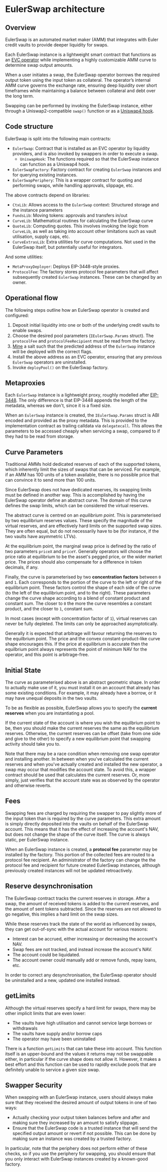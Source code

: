 # EulerSwap architecture

## Overview

EulerSwap is an automated market maker (AMM) that integrates with Euler credit vaults to provide deeper liquidity for swaps.

Each EulerSwap instance is a lightweight smart contract that functions as an [EVC operator](https://evc.wtf/docs/whitepaper/#operators) while implementing a highly customizable AMM curve to determine swap output amounts.

When a user initiates a swap, the EulerSwap operator borrows the required output token using the input token as collateral. The operator’s internal AMM curve governs the exchange rate, ensuring deep liquidity over short timeframes while maintaining a balance between collateral and debt over the long term.

Swapping can be performed by invoking the EulerSwap instance, either through a Uniswap2-compatible `swap()` function or as a [Uniswap4 hook](https://docs.uniswap.org/contracts/v4/concepts/hooks).

## Code structure

EulerSwap is split into the following main contracts:

* `EulerSwap`: Contract that is installed as an EVC operator by liquidity providers, and is also invoked by swappers in order to execute a swap.
  * `UniswapHook`: The functions required so that the EulerSwap instance can function as a Uniswap4 hook.
* `EulerSwapFactory`: Factory contract for creating `EulerSwap` instances and for querying existing instances.
* `EulerSwapPeriphery`: This is a wrapper contract for quoting and performing swaps, while handling approvals, slippage, etc.

The above contracts depend on libraries:

* `CtxLib`: Allows access to the `EulerSwap` context: Structured storage and the instance parameters
* `FundsLib`: Moving tokens: approvals and transfers in/out
* `CurveLib`: Mathematical routines for calculating the EulerSwap curve
* `QuoteLib`: Computing quotes. This involves invoking the logic from `CurveLib`, as well as taking into account other limitations such as vault utilisation, supply caps, etc.
* `CurveExtrasLib`: Extra utilities for curve computations. Not used in the EulerSwap itself, but potentially useful for integrators.

And some utilities:

* `MetaProxyDeployer`: Deploys EIP-3448-style proxies.
* `ProtocolFee`: The factory stores protocol fee parameters that will affect subsequently created `EulerSwap` instances. These can be changed by an owner.

## Operational flow

The following steps outline how an EulerSwap operator is created and configured:

1. Deposit initial liquidity into one or both of the underlying credit vaults to enable swaps.
1. Choose the desired pool parameters (`IEulerSwap.Params` struct). The `protocolFee` and `protocolFeeRecipient` must be read from the factory.
1. [Mine](https://docs.uniswap.org/contracts/v4/guides/hooks/hook-deployment#hook-miner) a salt such that the predicted address of the `EulerSwap` instance will be deployed with the correct flags.
1. Install the above address as an EVC operator, ensuring that any previous `EulerSwap` operators are uninstalled.
1. Invoke `deployPool()` on the EulerSwap factory.

## Metaproxies

Each `EulerSwap` instance is a lightweight proxy, roughly modelled after [EIP-3448](https://eips.ethereum.org/EIPS/eip-3448). The only difference is that EIP-3448 appends the length of the metadata, whereas we don't, since it is a fixed size.

When an `EulerSwap` instance is created, the `IEulerSwap.Params` struct is ABI encoded and provided as the proxy metadata. This is provided to the implementation contract as trailing calldata via `delegatecall`. This allows the parameters to be accessed cheaply when servicing a swap, compared to if they had to be read from storage.

## Curve Parameters

Traditional AMMs hold dedicated reserves of each of the supported tokens, which inherently limit the sizes of swaps that can be serviced. For example, if an AMM has 100 units of a token available, there is no possible price that can convince it to send more than 100 units.

Since EulerSwap does not have dedicated reserves, its swapping limits must be defined in another way. This is accomplished by having the EulerSwap operator define an abstract curve. The domain of this curve defines the swap limits, which can be considered the virtual reserves.

The abstract curve is centred on an *equilibrium point*. This is parameterised by two equilibrium reserves values. These specify the magnitude of the virtual reserves, and are effectively hard limits on the supported swap sizes. They are often equal, but do not necessarily have to be (for instance, if the two vaults have asymmetric LTVs).

At the equilibrium point, the marginal swap price is defined by the ratio of two parameters `priceX` and `priceY`. Generally operators will choose the price ratio at equilibrium to be the asset's pegged price, or the wider market price. The prices should also compensate for a difference in token decimals, if any.

Finally, the curve is parameterised by two **concentration factors** between `0` and `1`. Each corresponds to the portion of the curve to the left or right of the equilibrium point. These factors control the shape of each side of the curve (to the left of the equilibrium point, and to the right). These parameters change the curve shape according to a blend of constant product and constant sum. The closer to `0` the more the curve resembles a constant product, and the closer to `1`, constant sum.

In most cases (except with concentration factor of `1`), virtual reserves can never be fully depleted. The limits can only be approached asymptotically.

Generally it is expected that arbitrage will favour returning the reserves to the equilbrium point. The price and the convex constant-product-like curve shape encourages this. If the price at equilibrium is accurate then the equilbrium point always represents the point of minimum NAV for the operator, and this point is arbitrage-free.

## Initial State

The curve as parameterised above is an abstract geometric shape. In order to actually make use of it, you must install it on an account that already has some existing conditions. For example, it may already have a borrow, or it may have unequal deposits in the two vaults.

To be as flexible as possible, EulerSwap allows you to specify the **current reserves** when you are instantiating a pool.

If the current state of the account is where you wish the equilbrium point to be, then you should make the current reserves the same as the equilibrium reserves. Otherwise, the current reserves can be offset (take from one side and give to the other) to specify a new equilibrium point that swapping activity should take you to.

Note that there may be a race condition when removing one swap operator and installing another. In between when you've calculated the current reserves and when you've actually created and installed the new operator, a swap may occur that modifies the account state. To avoid this, a wrapper contract should be used that calculates the current reserves. Or, more simply, just verifies that the account state was as observed by the operator and otherwise reverts.


## Fees

Swapping fees are charged by requiring the swapper to pay slightly more of the input token than is required by the curve parameters. This extra amount is simply directly deposited into the vaults on behalf of the EulerSwap account. This means that it has the effect of increasing the account's NAV, but does not change the shape of the curve itself. The curve is always static, per EulerSwap instance.

When an EulerSwap instance is created, a **protocol fee** parameter may be installed by the factory. This portion of the collected fees are routed to a protocol fee recipient. An administrator of the factory can change the the protocol fee and recipient for future created EulerSwap instances, although previously created instances will not be updated retroactively.


## Reserve desynchronisation

The EulerSwap contract tracks the current reserves in storage. After a swap, the amount of received tokens is added to the current reserves, and the amount of sent tokens subtracted. Since the reserves are not allowed to go negative, this implies a hard limit on the swap sizes.

While these reserves track the state of the world as influenced by swaps, they can get out-of-sync with the actual account for various reasons:

* Interest can be accrued, either increasing or decreasing the account's NAV.
* Swap fees are not tracked, and instead increase the account's NAV.
* The account could be liquidated.
* The account owner could manually add or remove funds, repay loans, etc.

In order to correct any desynchronisation, the EulerSwap operator should be uninstalled and a new, updated one installed instead.


## getLimits

Although the virtual reserves specify a hard limit for swaps, there may be other implicit limits that are even lower:

* The vaults have high utilisation and cannot service large borrows or withdrawals
* The vaults have supply and/or borrow caps
* The operator may have been uninstalled

There is a function `getLimits` that can take these into account. This function itself is an upper-bound and the values it returns may not be swappable either, in particular if the curve shape does not allow it. However, it makes a best effort and this function can be used to rapidly exclude pools that are definitely unable to service a given size swap.


## Swapper Security

When swapping with an EulerSwap instance, users should always make sure that they received the desired amount of output tokens in one of two ways:

* Actually checking your output token balances before and after and making sure they increased by an amount to satisfy slippage.
* Ensure that the EulerSwap code is a trusted instance that will send the specified output amount or revert if not possible. This can be done by making sure an instance was created by a trusted factory.

In particular, note that the periphery does not perform either of these checks, so if you use the periphery for swapping, you should ensure that you only interact with EulerSwap instances created by a known-good factory.
